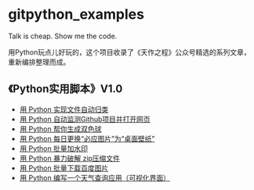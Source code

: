 # gitpython_examples

Talk is cheap.  Show me the code.

用Python玩点儿好玩的，这个项目收录了《天作之程》公众号精选的系列文章，重新编排整理而成。

## 《Python实用脚本》V1.0

- [用 Python 实现文件自动归类](https://mp.weixin.qq.com/s/7wqKjirvfCz1-xIwTOiBEQ)
- [用 Python 自动监测Github项目并打开网页](https://mp.weixin.qq.com/s/8LftVDvFGwNM0Rqm7dNr6A)
- [用 Python 帮你生成双色球](https://mp.weixin.qq.com/s/iGERT_SmrL1yK0RRyOqE0g)
- [用 Python 每日更换“必应图片”为“桌面壁纸”](https://mp.weixin.qq.com/s/18CzsemRc0Q2NM1LDNVRaQ)
- [用 Python 批量加水印](https://mp.weixin.qq.com/s/88WmbZFnXAEdAlIPB49jDA)
- [用 Python 暴力破解 zip压缩文件](https://mp.weixin.qq.com/s/vwEwdUu4Wnoj54euteHjGw)
- [用 Python 批量下载百度图片](https://mp.weixin.qq.com/s/wi70_LC2QGYq6_DswIYxZg)
- [用 Python 编写一个天气查询应用（可视化界面）](https://mp.weixin.qq.com/s/vNuN0-kANrlBCIQDlJ7M1A)

